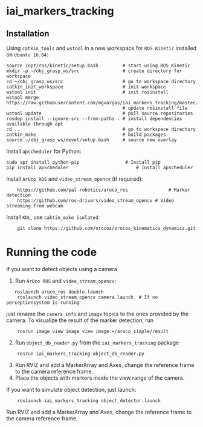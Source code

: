 # iai_markers_tracking

## Installation 
Using ```catkin_tools``` and ```wstool``` in a new workspace for ```ROS Kinetic``` installed on ```Ubuntu 16.04```:

```
source /opt/ros/kinetic/setup.bash         # start using ROS Kinetic
mkdir -p ~/obj_grasp_ws/src                # create directory for workspace
cd ~/obj_grasp_ws/src                      # go to workspace directory
catkin_init_workspace                      # init workspace
wstool init                                # init rosinstall
wstool merge https://raw.githubusercontent.com/mgvargas/iai_markers_tracking/master/rosinstall/catkin.rosinstall
                                           # update rosinstall file
wstool update                              # pull source repositories
rosdep install --ignore-src --from-paths . # install dependencies available through apt
cd ..                                      # go to workspace directory
catkin_make                                # build packages
source ~/obj_grasp_ws/devel/setup.bash     # source new overlay
```

Install ```apscheduler``` for Python:
```
sudo apt install python-pip					# Install pip
pip install apscheduler							# Install apscheduler
```
Install ```ArUco ROS``` and ```video_stream_opencv``` (if required):
```
	https://github.com/pal-robotics/aruco_ros				# Marker detection
	https://github.com/ros-drivers/video_stream_opencv # Video streaming from webcam
```
Install ```KDL```, use ```caktin_make isolated```:
```
	git clone https://github.com/orocos/orocos_kinematics_dynamics.git
```

# Running the code
If you want to detect objects using a camera
1) Run ```ArUco ROS``` and ```video_stream_opencv```:
```
   roslaunch aruco_ros double.launch
	roslaunch video_stream_opencv camera.launch  # If no perceptionsystem is running
```
 just rename the ```camera_info``` and ```image``` topics to the ones provided by the camera. To visualize the result of the marker detection, run
```
 	rosrun image_view image_view image:=/aruco_simple/result
```
2) Run ```object_db_reader.py``` from the ```iai_markers_tracking``` package
```
	rosrun iai_markers_tracking object_db_reader.py
```
3) Run RVIZ and add a MarkerArray and Axes, change the reference frame to the camera reference frame.
4) Place the objects with markers inside the view range of the camera.

If you want to simulate object detection, just launch:
```
	roslaunch iai_markers_tracking object_detector.launch
```
Run RVIZ and add a MarkerArray and Axes, change the reference frame to the camera reference frame.

